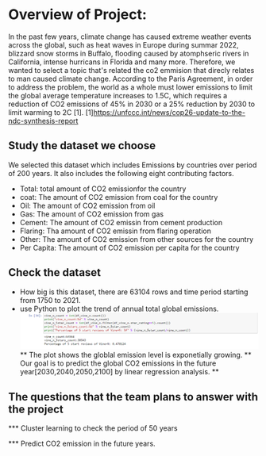 # Overview of Project: 

In the past few years, climate change has caused extreme weather events across the global, such as heat waves in Europe during summar 2022, blizzard snow storms in Buffalo, flooding caused by atomphseric rivers in California, intense hurricans in Florida and many more. Therefore, we wanted to select a topic that's related the co2 emmision that direcly relates to man caused climate change.  According to the Paris Agreement, in order to address the problem, the world as a whole must lower emissions to limit the global average temperature increases to 1.5C, which requires a reduction of CO2 emissions of 45% in 2030 or a 25% reduction by 2030 to limit warming to 2C [1].
[1]https://unfccc.int/news/cop26-update-to-the-ndc-synthesis-report

## Study the dataset we choose
We selected this dataset which includes Emissions by countries over period of 200 years. 
It also includes the following eight contributing factors.
* Total: total amount of CO2 emissionfor the country 
* coat: The amount of CO2 emission from coal for the country 
* Oil: The amount of CO2 emission from oil
* Gas: The amount of CO2 emission from gas
* Cement: The amount of CO2 emissin from cement production  
* Flaring: Tha amount of CO2 emissin from flaring operation
* Other: The amount of CO2 emission from other sources for the country
* Per Capita: The amount of CO2 emission per capita for the country 
## Check the dataset
* How big is this dataset, there are 63104 rows and time period starting from 1750 to 2021. 
* use Python to plot the trend of annual total global emissions. 
![fig](https://github.com/violetqq0221/Amazon_Vine_Analysis/blob/main/nonvine_member_review.PNG)
** The plot shows the globlal emission level is exponetially growing. 
** Our goal is to predict the global CO2 emissions in the future year[2030,2040,2050,2100] by linear regression analysis.
**

## The questions that the team plans to answer with the project 

*** Cluster learning to check the period of 50 years 

*** Predict CO2 emission in the future years.
